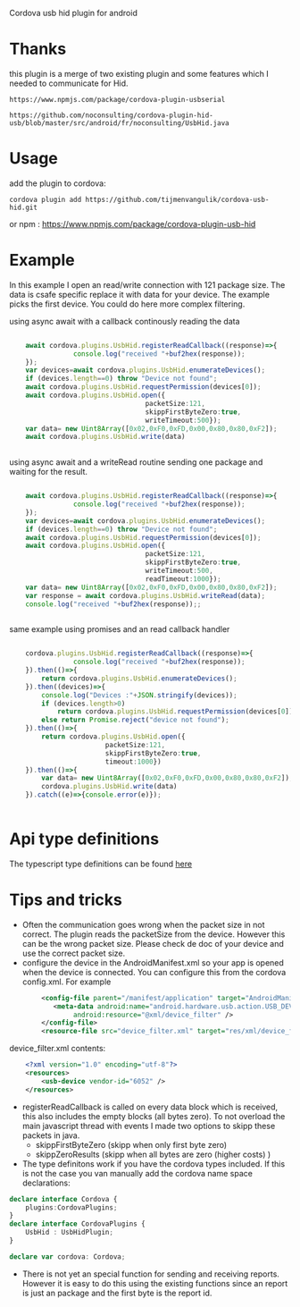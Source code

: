 Cordova usb hid plugin for android

# Thanks
this plugin is a merge of two existing plugin and some features which I needed to communicate for Hid.

    https://www.npmjs.com/package/cordova-plugin-usbserial

    https://github.com/noconsulting/cordova-plugin-hid-usb/blob/master/src/android/fr/noconsulting/UsbHid.java


# Usage

add the plugin to cordova:

    cordova plugin add https://github.com/tijmenvangulik/cordova-usb-hid.git

or npm : 
  https://www.npmjs.com/package/cordova-plugin-usb-hid

# Example

In this example I open an read/write connection with 121 package size. The data is csafe specific replace it with data for your device. The example picks the first device. You could do here more complex filtering.

using async await with a callback continously reading the data

```typescript

    await cordova.plugins.UsbHid.registerReadCallback((response)=>{
                console.log("received "+buf2hex(response));
    });
    var devices=await cordova.plugins.UsbHid.enumerateDevices();
    if (devices.length==0) throw "Device not found";
    await cordova.plugins.UsbHid.requestPermission(devices[0]);
    await cordova.plugins.UsbHid.open({
                                  packetSize:121,
                                  skippFirstByteZero:true,
                                  writeTimeout:500});
    var data= new Uint8Array([0x02,0xF0,0xFD,0x00,0x80,0x80,0xF2]);
    await cordova.plugins.UsbHid.write(data)
    
```

using async await and a writeRead routine sending one package and waiting for the result.

```typescript

    await cordova.plugins.UsbHid.registerReadCallback((response)=>{
                console.log("received "+buf2hex(response));
    });
    var devices=await cordova.plugins.UsbHid.enumerateDevices();
    if (devices.length==0) throw "Device not found";
    await cordova.plugins.UsbHid.requestPermission(devices[0]);
    await cordova.plugins.UsbHid.open({
                                  packetSize:121,
                                  skippFirstByteZero:true,
                                  writeTimeout:500,
                                  readTimeout:1000});
    var data= new Uint8Array([0x02,0xF0,0xFD,0x00,0x80,0x80,0xF2]);
    var response = await cordova.plugins.UsbHid.writeRead(data);
    console.log("received "+buf2hex(response));;
    
```

same example using promises and an read callback handler

```typescript

    cordova.plugins.UsbHid.registerReadCallback((response)=>{
                console.log("received "+buf2hex(response));
    }).then(()=>{
        return cordova.plugins.UsbHid.enumerateDevices();
    }).then((devices)=>{
        console.log("Devices :"+JSON.stringify(devices));
        if (devices.length>0) 
            return cordova.plugins.UsbHid.requestPermission(devices[0]);
        else return Promise.reject("device not found");  
    }).then(()=>{
        return cordova.plugins.UsbHid.open({
                        packetSize:121,
                        skippFirstByteZero:true,
                        timeout:1000})   
    }).then(()=>{
        var data= new Uint8Array([0x02,0xF0,0xFD,0x00,0x80,0x80,0xF2]);
        cordova.plugins.UsbHid.write(data)
    }).catch((e)=>{console.error(e)});    
        
```
# Api type definitions

The typescript type definitions can be found [here](www/UsbHid.d.ts) 

# Tips and tricks

* Often the communication goes wrong when the packet size in not correct. The plugin reads the packetSize from the device. However this can be the wrong packet size. Please check de doc of your device and use the correct packet size.
* configure the device in the AndroidManifest.xml so your app is opened when the device is connected. You can configure this from the cordova config.xml. For example
```  xml
        <config-file parent="/manifest/application" target="AndroidManifest.xml">
           <meta-data android:name="android.hardware.usb.action.USB_DEVICE_ATTACHED"
                android:resource="@xml/device_filter" />
        </config-file>
        <resource-file src="device_filter.xml" target="res/xml/device_filter.xml" />
```
device_filter.xml contents:
``` xml
    <?xml version="1.0" encoding="utf-8"?>
    <resources>
        <usb-device vendor-id="6052" />
    </resources>
```
*  registerReadCallback is called on every data block which is received,
this also includes the empty blocks (all bytes zero). To not overload the main javascript thread with events I made two options to skipp these
packets in java. 
   * skippFirstByteZero (skipp when only first byte zero)
   * skippZeroResults (skipp when all bytes are zero (higher costs) )
 * The type definitons work if you have the cordova types included. If this is not the case you van manually add the cordova name space declarations:

```typescript
declare interface Cordova {
    plugins:CordovaPlugins;
}
declare interface CordovaPlugins {
    UsbHid : UsbHidPlugin;     
}  

declare var cordova: Cordova;
```
* There is not yet an special function for sending and receiving reports. However it is easy to do this using the existing functions since an report is just an package and the first byte is the report id. 
  